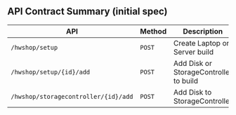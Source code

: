 ## API Contract Summary (initial spec)

| API                                  | Method | Description                            |
| ------------------------------------ | ------ | -------------------------------------- |
| `/hwshop/setup`                      | `POST` | Create Laptop or Server build          |
| `/hwshop/setup/{id}/add`             | `POST` | Add Disk or StorageController to build |
| `/hwshop/storagecontroller/{id}/add` | `POST` | Add Disk to StorageController          |
